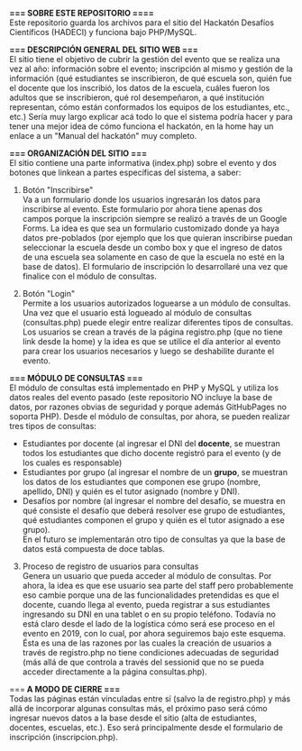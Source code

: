 <b>=== SOBRE ESTE REPOSITORIO ====</b><br>
Este repositorio guarda los archivos para el sitio del Hackatón Desafíos Científicos (HADECI) y funciona bajo PHP/MySQL.

<b>=== DESCRIPCIÓN GENERAL DEL SITIO WEB ===</b><br>
El sitio tiene el objetivo de cubrir la gestión del evento que se realiza una vez al año: información sobre el evento; inscripción al mismo y gestión de la información (qué estudiantes se inscribieron, de qué escuela son, quién fue el docente que los inscribió, los datos de la escuela, cuáles fueron los adultos que se inscribieron, qué rol desempeñaron, a qué institución representan, cómo están conformados los equipos de los estudiantes, etc., etc.)
Sería muy largo explicar acá todo lo que el sistema podría hacer y para tener una mejor idea de cómo funciona el hackatón, en la home hay un enlace a un "Manual del hackatón" muy completo.

<b>=== ORGANIZACIÓN DEL SITIO ===</b><br>
El sitio contiene una parte informativa (index.php) sobre el evento y dos botones que linkean a partes específicas del sistema, a saber:<br>

1. Botón "Inscribirse"<br>
Va a un formulario donde los usuarios ingresarán los datos para inscribirse al evento. Este formulario por ahora tiene apenas dos campos porque la inscripción siempre se realizó a través de un Google Forms. La idea es que sea un formulario customizado donde ya haya datos pre-poblados (por ejemplo que los que quieran inscribirse puedan seleccionar la escuela desde un combo box y que el ingreso de datos de una escuela sea solamente en caso de que la escuela no esté en la base de datos). El formulario de inscripción lo desarrollaré una vez que finalice con el módulo de consultas.<br>

2. Botón "Login"<br>
Permite a los usuarios autorizados loguearse a un módulo de consultas. Una vez que el usuario está logueado al módulo de consultas (consultas.php) puede elegir entre realizar diferentes tipos de consultas. Los usuarios se crean a través de la página registro.php (que no tiene link desde la home) y la idea es que se utilice el día anterior al evento para crear los usuarios necesarios y luego se deshabilite durante el evento.<br>

<b>=== MÓDULO DE CONSULTAS ===</b><br>
El módulo de consultas está implementado en PHP y MySQL y utiliza los datos reales del evento pasado (este repositorio NO incluye la base de datos, por razones obvias de seguridad y porque además GitHubPages no soporta PHP).
Desde el módulo de consultas, por ahora, se pueden realizar tres tipos de consultas:
* Estudiantes por docente (al ingresar el DNI del <b>docente</b>, se muestran todos los estudiantes que dicho docente registró para el evento (y de los cuales es responsable)
* Estudiantes por grupo (al ingresar el nombre de un <b>grupo</b>, se muestran los datos de los estudiantes que componen ese grupo (nombre, apellido, DNI) y quién es el tutor asignado (nombre y DNI).
* Desafíos por nombre (al ingresar el nombre del desafío, se muestra en qué consiste el desafío que deberá resolver ese grupo de estudiantes, qué estudiantes componen el grupo y quién es el tutor asignado a ese grupo).<br>
En el futuro se implementarán otro tipo de consultas ya que la base de datos está compuesta de doce tablas.

3. Proceso de registro de usuarios para consultas<br>
Genera un usuario que pueda acceder al módulo de consultas. Por ahora, la idea es que ese usuario sea parte del staff pero probablemente eso cambie porque una de las funcionalidades pretendidas es que el docente, cuando llega al evento, pueda registrar a sus estudiantes ingresando su DNI en una tablet o en su propio teléfono. Todavía no está claro desde el lado de la logística cómo será ese proceso en el evento en 2019, con lo cual, por ahora seguiremos bajo este esquema. Ésta es una de las razones por las cuales la creación de usuarios a través de registro.php no tiene condiciones adecuadas de seguridad (más allá de que controla a través del sessionid que no se pueda acceder directamente a la página consultas.php).<br>

===<b> A MODO DE CIERRE ===</b><br>
Todas las páginas están vinculadas entre sí (salvo la de registro.php) y más allá de incorporar algunas consultas más, el próximo paso será cómo ingresar nuevos datos a la base desde el sitio (alta de estudiantes, docentes, escuelas, etc.). Eso será principalmente desde el formulario de inscripción (inscripcion.php).
